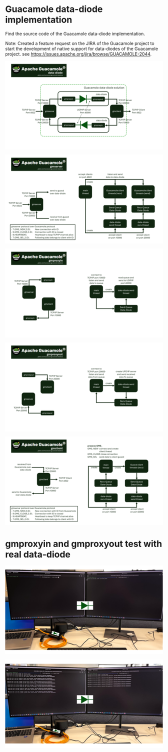 # Guacamole data-diode implementation

Find the source code of the Guacamole data-diode implementation.

Note: Created a feature request on the JIRA of the Guacamole project to start the development of native support for data-diodes of the Guacamole project. see https://issues.apache.org/jira/browse/GUACAMOLE-2044. 

![design-servers](https://github.com/macsnoeren/guacamole-datadiode/blob/7281e04fed9ed05d978c653e5133151b7d83ef7c/documentation/images/guacamole_data_diode_design_servers.png)

![design-gmserver](https://github.com/macsnoeren/guacamole-datadiode/blob/7cf4fffe9635a310af89fc896057d7b8a2e21dda/documentation/images/gmserver_design.png)

![design-gmproxyin](https://github.com/macsnoeren/guacamole-datadiode/blob/7cf4fffe9635a310af89fc896057d7b8a2e21dda/documentation/images/gmproxyin_design.png)

![design-gmproxyout](https://github.com/macsnoeren/guacamole-datadiode/blob/7cf4fffe9635a310af89fc896057d7b8a2e21dda/documentation/images/gmproxyout_design.png)

![design-gmclient](https://github.com/macsnoeren/guacamole-datadiode/blob/4fade0bbdfbabb7795028bc922f5388391c3e30b/documentation/images/gmclient_design.png)

# gmproxyin and gmproxyout test with real data-diode

![test-photo-01](https://github.com/macsnoeren/guacamole-datadiode/blob/c465db3ebfb67204930c0b50ea9279e2d9b9172c/documentation/images/gmproxy-data-diode-01.png)

![test-photo-02](https://github.com/macsnoeren/guacamole-datadiode/blob/c465db3ebfb67204930c0b50ea9279e2d9b9172c/documentation/images/gmproxy-data-diode-02.png)
